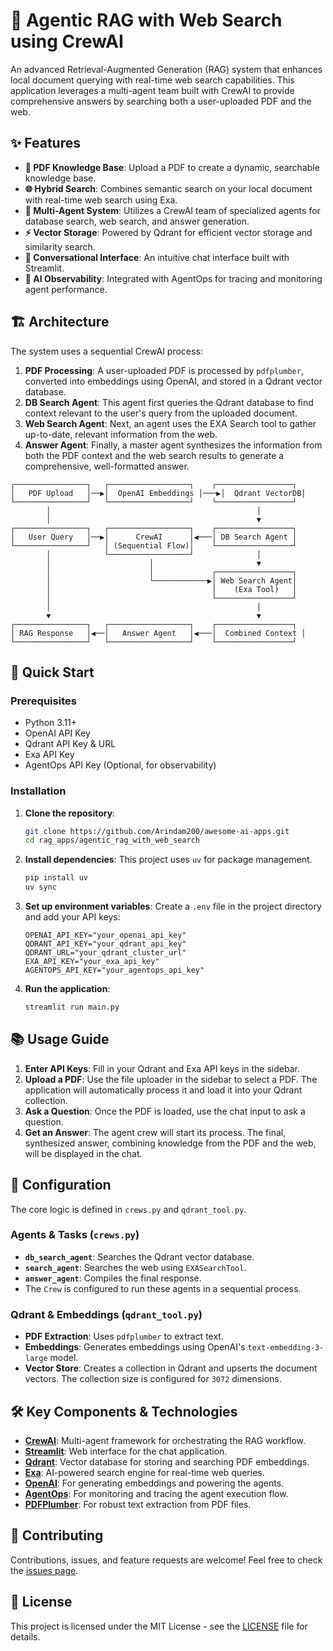 # 🤖 Agentic RAG with Web Search using CrewAI

An advanced Retrieval-Augmented Generation (RAG) system that enhances local document querying with real-time web search capabilities. This application leverages a multi-agent team built with CrewAI to provide comprehensive answers by searching both a user-uploaded PDF and the web.

## ✨ Features

- **📄 PDF Knowledge Base**: Upload a PDF to create a dynamic, searchable knowledge base.
- **🌐 Hybrid Search**: Combines semantic search on your local document with real-time web search using Exa.
- **🤖 Multi-Agent System**: Utilizes a CrewAI team of specialized agents for database search, web search, and answer generation.
- **⚡ Vector Storage**: Powered by Qdrant for efficient vector storage and similarity search.
- **💬 Conversational Interface**: An intuitive chat interface built with Streamlit.
- **🔬 AI Observability**: Integrated with AgentOps for tracing and monitoring agent performance.

## 🏗️ Architecture

The system uses a sequential CrewAI process:

1.  **PDF Processing**: A user-uploaded PDF is processed by `pdfplumber`, converted into embeddings using OpenAI, and stored in a Qdrant vector database.
2.  **DB Search Agent**: This agent first queries the Qdrant database to find context relevant to the user's query from the uploaded document.
3.  **Web Search Agent**: Next, an agent uses the EXA Search tool to gather up-to-date, relevant information from the web.
4.  **Answer Agent**: Finally, a master agent synthesizes the information from both the PDF context and the web search results to generate a comprehensive, well-formatted answer.

```
┌────────────────┐   ┌──────────────────┐    ┌─────────────────┐
│   PDF Upload   │──▶│  OpenAI Embeddings │───▶│  Qdrant VectorDB│
└────────────────┘   └──────────────────┘    └─────────────────┘
        │                                              │
        │                                              ▼
┌────────────────┐   ┌──────────────────┐    ┌─────────────────┐
│   User Query   │──▶│      CrewAI      │◀───│ DB Search Agent │
└────────────────┘   │ (Sequential Flow)│    └─────────────────┘
        │            └──────────────────┘              │
        │                      │                       ▼
        │                      │             ┌─────────────────┐
        │                      └────────────▶│ Web Search Agent│
        │                                    │    (Exa Tool)   │
        │                                    └─────────────────┘
        │                                              │
        ▼                                              ▼
┌────────────────┐   ┌──────────────────┐    ┌─────────────────┐
│ RAG Response   │◀──│   Answer Agent   │◀───│  Combined Context │
└────────────────┘   └──────────────────┘    └─────────────────┘
```

## 🚀 Quick Start

### Prerequisites

- Python 3.11+
- OpenAI API Key
- Qdrant API Key & URL
- Exa API Key
- AgentOps API Key (Optional, for observability)

### Installation

1.  **Clone the repository**:
    ```bash
    git clone https://github.com/Arindam200/awesome-ai-apps.git
    cd rag_apps/agentic_rag_with_web_search
    ```

2.  **Install dependencies**:
    This project uses `uv` for package management.
    ```bash
    pip install uv
    uv sync
    ```

3.  **Set up environment variables**:
    Create a `.env` file in the project directory and add your API keys:
    ```env
    OPENAI_API_KEY="your_openai_api_key"
    QDRANT_API_KEY="your_qdrant_api_key"
    QDRANT_URL="your_qdrant_cluster_url"
    EXA_API_KEY="your_exa_api_key"
    AGENTOPS_API_KEY="your_agentops_api_key"
    ```

4.  **Run the application**:
    ```bash
    streamlit run main.py
    ```

## 📚 Usage Guide

1.  **Enter API Keys**: Fill in your Qdrant and Exa API keys in the sidebar.
2.  **Upload a PDF**: Use the file uploader in the sidebar to select a PDF. The application will automatically process it and load it into your Qdrant collection.
3.  **Ask a Question**: Once the PDF is loaded, use the chat input to ask a question.
4.  **Get an Answer**: The agent crew will start its process. The final, synthesized answer, combining knowledge from the PDF and the web, will be displayed in the chat.

## 🔧 Configuration

The core logic is defined in `crews.py` and `qdrant_tool.py`.

### Agents & Tasks (`crews.py`)

-   **`db_search_agent`**: Searches the Qdrant vector database.
-   **`search_agent`**: Searches the web using `EXASearchTool`.
-   **`answer_agent`**: Compiles the final response.
-   The `Crew` is configured to run these agents in a sequential process.

### Qdrant & Embeddings (`qdrant_tool.py`)

-   **PDF Extraction**: Uses `pdfplumber` to extract text.
-   **Embeddings**: Generates embeddings using OpenAI's `text-embedding-3-large` model.
-   **Vector Store**: Creates a collection in Qdrant and upserts the document vectors. The collection size is configured for `3072` dimensions.

## 🛠️ Key Components & Technologies

-   **[CrewAI](https://github.com/crewAI/crewAI)**: Multi-agent framework for orchestrating the RAG workflow.
-   **[Streamlit](https://streamlit.io/)**: Web interface for the chat application.
-   **[Qdrant](https://qdrant.tech/)**: Vector database for storing and searching PDF embeddings.
-   **[Exa](https://exa.ai/)**: AI-powered search engine for real-time web queries.
-   **[OpenAI](https://openai.com/)**: For generating embeddings and powering the agents.
-   **[AgentOps](https://agentops.ai/)**: For monitoring and tracing the agent execution flow.
-   **[PDFPlumber](https://github.com/jsvine/pdfplumber)**: For robust text extraction from PDF files.

## 🤝 Contributing

Contributions, issues, and feature requests are welcome! Feel free to check the [issues page](https://github.com/Arindam200/awesome-ai-apps/issues).

## 📜 License

This project is licensed under the MIT License - see the [LICENSE](LICENSE) file for details.
